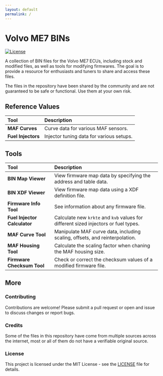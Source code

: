 ```yaml
---
layout: default
permalink: /
---
```


# Volvo ME7 BINs

[![License](https://img.shields.io/github/license/kForth/Volvo-ME7-BINs)](https://github.com/kForth/Volvo-ME7-BINs/blob/main/LICENSE)

A collection of BIN files for the Volvo ME7 ECUs, including stock and modified files, as well as tools for modifying firmwares.
The goal is to provide a resource for enthusiasts and tuners to share and access these files.

The files in the repository have been shared by the community and are not guaranteed to be safe or functional. Use them at your own risk.

## Reference Values

| Tool               | Description                              |
| :----------------- | :--------------------------------------- |
| **MAF Curves**     | Curve data for various MAF sensors.      |
| **Fuel Injectors** | Injector tuning data for various setups. |

## Tools

| Tool                         | Description                                                                         |
| :--------------------------- | :---------------------------------------------------------------------------------- |
| **BIN Map Viewer**           | View firmware map data by specifying the address and table data.                    |
| **BIN XDF Viewer**           | View firmware map data using a XDF definition file.                                 |
| **Firmware Info Tool**       | See information about any firmware file.                                            |
| **Fuel Injector Calculator** | Calculate new `krkte` and `kvb` values for different sized injectors or fuel types. |
| **MAF Curve Tool**           | Manipulate MAF curve data, including scaling, offsets, and reinterpolation.         |
| **MAF Housing Tool**         | Calculate the scaling factor when chaning the MAF housing size.                     |
| **Firmware Checksum Tool**   | Check or correct the checksum values of a modified firmware file.                   |

## More

### Contributing

Contributions are welcome! Please submit a pull request or open and issue to discuss changes or report bugs.

### Credits

Some of the files in this repository have come from multiple sources across the internet, most or all of them do not have a verifiable original source.

### License

This project is licensed under the MIT License - see the [LICENSE](LICENSE) file for details.
